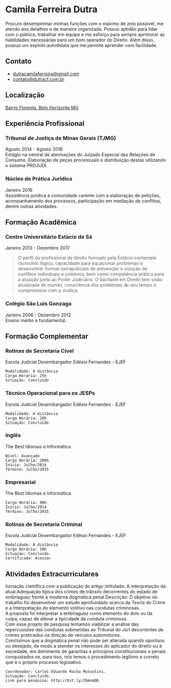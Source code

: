 # Camila Ferreira Dutra
Procuro desempenhar minhas funções com o máximo de zelo possível, me atendo aos detalhes e de maneira organizada. Possuo aptidão para lidar com o público, trabalhar em equipe e me esforço para sempre aprimorar as habilidades necessárias para um bom operador do Direito. Além disso, possuo um espírito autodidata que me permite aprender com facilidade.

## Contato
- dutracamilaferreira@gmail.com
- contato@dutracf.com.br

## Localização
[Bairro Floresta, Belo Horizonte MG](https://goo.gl/maps/2Jog96U25jk)

## Experiência Profissional

### Tribunal de Justiça de Minas Gerais (TJMG)
Agosto 2014 - Agosto 2016  
Estágio na central de atermações do Juizado Especial das Relações de Consumo. Elaboração de peças processuais e distribuição destas utilizando o sistema PROJUDI.

### Núcleo de Prática Jurídica
Janeiro 2016  
Assistência jurídica à comunidade carente com a elaboração de petições, acompanhamento dos processos, participação em mediação de conflitos, dentre outras atividades.

## Formação Acadêmica

### Centro Universitário Estácio de Sá
Janeiro 2013 - Dezembro 2017  
> O perfil do profissional de direito formado pela Estácio contempla raciocínio lógico, capacidade para equacionar problemas e desenvolver formas extrajudiciais de prevenção e solução de conflitos individuais e coletivos, bem como competência prática para a atuação junto ao Poder Judiciário. O bacharel em Direito tem visão atualizada de mundo, consciência dos problemas de seu tempo e compromisso com a Justiça.

### Colégio São Luís Gonzaga
Janeiro 2006 - Dezembro 2012  
Ensino médio e fundamental.

## Formação Complementar

### Rotinas de Secretaria Cível
Escola Judicial Desembargador Edésio Fernandes - EJEF  
```
Modalidade: À distância  
Carga Horária: 25h  
Situação: Concluído
```
### Técnico Operacional para os JESPs
Escola Judicial Desembargador Edésio Fernandes - EJEF  
```
Modalidade: À distância  
Carga Horária: 20h  
Situação: Concluído
```
### Inglês
The Best Idiomas e Informática  
```
Nível: Avançado  
Carga Horária: 200h  
Início: Julho/2014  
Término: Julho/2015
```
### Empresarial
The Best Idiomas e Informática  
```
Carga Horária: 90h  
Início: Julho/2014  
Término: Julho/2015
```
### Rotinas de Secretaria Criminal

Escola Judicial Desembargador Edésio Fernandes - EJEF  
```
Modalidade: À distância  
Carga Horária: 20h  
Situação: Concluído.  
Certificado: Acessar
```
## Atividades Extracurriculares

Iniciação científica com a publicação do artigo intitulado: A interpretação da atual.Adequação típica dos crimes de trânsito decorrentes do estado de embriaguez frente à moderna dogmática penal.Descrição: O objetivo do trabalho foi desenvolver um estudo aprofundado acerca da Teoria do Crime e a Interpretação do elemento volitivo nas condutas criminosas.  
A proposta foi interpretar a embriaguez como elemento do dolo ou da culpa, capaz de alterar a tipicidade da conduta criminosa.  
Com esse projeto de pesquisa tentamos viabilizar a análise das repercussões das condutas submetidas ao Tribunal do Júri decorrentes de crimes praticados na direção de veículos automotores.  
Concluímos que a dogmática penal não pode ser alterada quando oportuno ou desejado, de modo a atender os interesses do aplicador do direito ou à sociedade, em detrimento de garantias e princípios constitucionais e penais conquistados se, para isso, nós temos o procedimento legítimo e correto que é o próprio processo legislativo.  
```
Coordenador: Carlos Eduardo Rocha Mussolini.  
Situação: Concluído.  
Link para pesquisa: http://bit.ly/2bmsmQb
```
